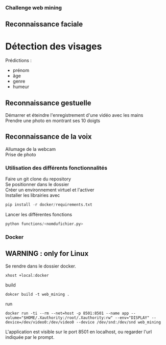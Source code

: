 ### Challenge web mining
## Reconnaissance faciale
# Détection des visages
Prédictions :

- prénom
- âge
- genre
- humeur
## Reconnaissance gestuelle
Démarrer et éteindre l'enregistrement d'une vidéo avec les mains  
Prendre une photo en montrant ses 10 doigts  

## Reconnaissance de la voix
Allumage de la webcam  
Prise de photo  

### Utilisation des différents fonctionnalités

Faire un git clone du repository  
Se positionner dans le dossier  
Créer un environnement virtuel et l'activer  
Installer les librairies avec  

```python
pip install -r docker/requirements.txt
```
Lancer les différentes fonctions
```python
python functions/<nomdufichier.py>
```

### Docker

## WARNING : only for Linux

Se rendre dans le dossier docker.

```console
xhost +local:docker
```
build
```console
dokcer build -t web_mining .
```
run
```console
docker run -ti --rm --net=host -p 8501:8501 --name app --volume="$HOME/.Xauthority:/root/.Xauthority:rw" --env="DISPLAY" --device=/dev/video0:/dev/video0 --device /dev/snd:/dev/snd web_mining
```

L'application est visible sur le port 8501 en localhost, ou regarder l'url indiquée par le prompt.
